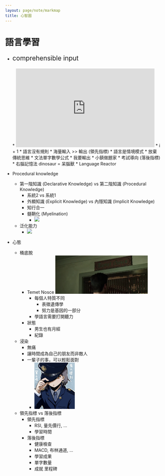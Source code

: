 ```yaml
---
layout: page/note/markmap
title: 心智圖
---
```


# 語言學習

* <p style="font-size: 1.5em;">comprehensible input</p>
  * <iframe width="450" height="255" src="https://www.youtube.com/embed/NiTsduRreug" title=" Stephen Krashen on Language Acquisition " frameborder="0" ></iframe>  
  * i + 1
  * 語言沒有規則
    * 海量輸入 >> 輸出  (領先指標)
    * 語言是情境模式
  * 放棄傳統思維
    * 文法單字數學公式
    * 我要輸出
    * 小鎮做題家
    * 考試導向 (落後指標)
    * 右腦記憶法 dinosaur = 呆腦獸 
  * Language Reactor

* Procedural knowledge
  * 第一階知識 (Declarative Knowledge) vs 第二階知識 (Procedural Knowledge)
    * 系統2 vs 系統1
    * 外顯知識 (Explicit Knowledge) vs 內隱知識 (Implicit Knowledge)
    * 知行合一
    * 髓鞘化 (Myelination)
      * <img src="https://upload.wikimedia.org/wikipedia/commons/thumb/4/48/Saltatory_Conduction.gif/250px-Saltatory_Conduction.gif" width="150">
  * 泛化能力
    * <img src="https://www.mathworks.com/discovery/overfitting/_jcr_content/mainParsys/image.adapt.full.medium.svg/1686825007300.svg" height="300"  style="background-color: white;">

* 心態
  * 桶底脫
    * Temet Nosce <img src="./Temet Nosce.webp" width="300">
      * 每個人特質不同
        * 表徵遺傳學
        * 努力是基因的一部分
      * 學語言需要打開聽力
    * 狀態
      * 男生也有月經
      * 紀錄
  * 浸染
    * 無痛
    * 讓時間成為自己的朋友而非敵人
    * 一輩子的事，可以輕鬆面對
      * <img src="./有人提到一輩子.webp" height="150">
  * 領先指標 vs 落後指標
    * 領先指標
      * RSI, 量先價行, ...
      * 學習時間
    * 落後指標
      * 健康檢查
      * MACD, 布林通道, ...
      * 學習成果
      * 單字數量
      * 成就 里程碑